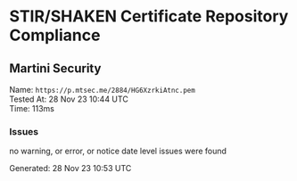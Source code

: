 # STIR/SHAKEN Certificate Repository Compliance

## Martini Security

Name: `https://p.mtsec.me/2884/HG6XzrkiAtnc.pem`\
Tested At: 28 Nov 23 10:44 UTC\
Time: 113ms

### Issues

no warning, or error, or notice date level issues were found

Generated: 28 Nov 23 10:53 UTC